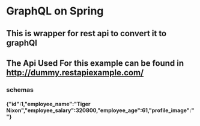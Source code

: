 # GraphQL on Spring

## This is wrapper for rest api to convert it to graphQl

## The Api Used For this example can be found in http://dummy.restapiexample.com/

### schemas

#### {"id":1,"employee_name":"Tiger Nixon","employee_salary":320800,"employee_age":61,"profile_image":""}
